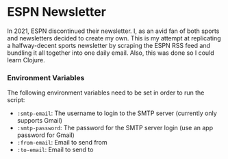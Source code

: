 # ESPN Newsletter

In 2021, ESPN discontinued their newsletter. I, as an avid fan of both sports and newsletters decided to create my own. This is my attempt at replicating a halfway-decent sports newsletter by scraping the ESPN RSS feed and bundling it all together into one daily email. Also, this was done so I could learn Clojure.

### Environment Variables
The following environment variables need to be set in order to run the script:
- `:smtp-email`: The username to login to the SMTP server (currently only supports Gmail)
- `:smtp-password`: The password for the SMTP server login (use an app password for Gmail)
- `:from-email`: Email to send from
- `:to-email`: Email to send to

